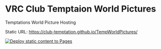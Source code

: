 # VRC Club Temptaion World Pictures
Temptations World Picture Hosting

Static URL: https://club-temptation.github.io/TempWorldPictures/

[![Deploy static content to Pages](https://github.com/Club-Temptation/TempWorldPictures/actions/workflows/static.yml/badge.svg?branch=main)](https://github.com/Club-Temptation/TempWorldPictures/actions/workflows/static.yml)
